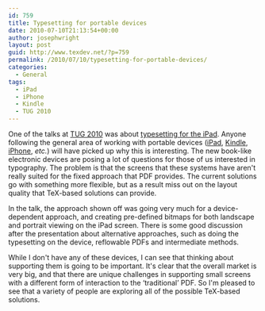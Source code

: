 ```yaml
---
id: 759
title: Typesetting for portable devices
date: 2010-07-10T21:13:54+00:00
author: josephwright
layout: post
guid: http://www.texdev.net/?p=759
permalink: /2010/07/10/typesetting-for-portable-devices/
categories:
  - General
tags:
  - iPad
  - iPhone
  - Kindle
  - TUG 2010
---
```

One of the talks at <a href="http://river-valley.zeeba.tv/conferences/tug-2010">TUG 2010</a> was about <a href="http://river-valley.zeeba.tv/tex-and-the-ipad/">typesetting for the iPad</a>. Anyone following the general area of working with portable devices (<a title="iPad" href="http://www.apple.com/ipad/">iPad</a>, <a title="Kindle" href="http://en.wikipedia.org/wiki/Amazon_Kindle">Kindle</a>, <a title="iPhone" href="http://www.apple.com/iphone/">iPhone</a>, <em>etc.</em>) will have picked up why this is interesting. The new book-like electronic devices are posing a lot of questions for those of us interested in typography. The problem is that the screens that these systems have aren't really suited for the fixed approach that PDF provides. The current solutions go with something more flexible, but as a result miss out on the layout quality that TeX-based solutions can provide.

In the talk, the approach shown off was going very much for a device-dependent approach, and creating pre-defined bitmaps for both landscape and portrait viewing on the iPad screen. There is some good discussion after the presentation about alternative approaches, such as doing the typesetting on the device, reflowable PDFs and intermediate methods.

While I don't have any of these devices, I can see that thinking about supporting them is going to be important. It's clear that the overall market is very big, and that there are unique challenges in supporting small screens with a different form of interaction to the ‘traditional’ PDF. So I'm pleased to see that a variety of people are exploring all of the possible TeX-based solutions.